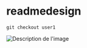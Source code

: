 # readmedesign

```
git checkout user1

```

![Description de l'image](https://unsplash.com/fr/photos/photographie-en-niveaux-de-gris-dun-homme-debout-devant-un-graffiti-de-jesus-QDP10NbwcyE)
